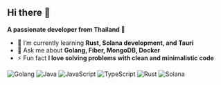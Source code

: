 ## Hi there 👋

**A passionate developer from Thailand 🤣**
- 🌱 I’m currently learning **Rust, Solana development, and Tauri**
- 💬 Ask me about **Golang, Fiber, MongoDB, Docker**
- ⚡ Fun fact **I love solving problems with clean and minimalistic code**


<div display="flex">
  <img src="https://img.shields.io/badge/golang-%2300ADD8.svg?style=for-the-badge&logo=go&logoColor=white" alt="Golang"/>
  <img src="https://img.shields.io/badge/java-%23ED8B00.svg?style=for-the-badge&logo=java&logoColor=white" alt="Java"/>
  <img src="https://img.shields.io/badge/javascript-%23F7DF1E.svg?style=for-the-badge&logo=javascript&logoColor=black" alt="JavaScript"/>
  <img src="https://img.shields.io/badge/typescript-%23007ACC.svg?style=for-the-badge&logo=typescript&logoColor=white" alt="TypeScript"/>
  <img src="https://img.shields.io/badge/rust-%23000000.svg?style=for-the-badge&logo=rust&logoColor=white" alt="Rust"/>
  <img src="https://img.shields.io/badge/solana-%23000000.svg?style=for-the-badge&logo=solana&logoColor=00FFA3" alt="Solana"/>
</div>

